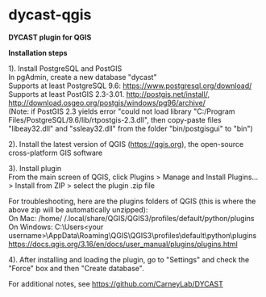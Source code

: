 # dycast-qgis
<b>DYCAST plugin for QGIS 

Installation steps</b>

1). Install PostgreSQL and PostGIS<br>
In pgAdmin, create a new database "dycast"<br>
Supports at least PostgreSQL 9.6: https://www.postgresql.org/download/<br>
Supports at least PostGIS 2.3-3.01. http://postgis.net/install/, http://download.osgeo.org/postgis/windows/pg96/archive/<br>
(Note: if PostGIS 2.3 yields error "could not load library "C:/Program Files/PostgreSQL/9.6/lib/rtpostgis-2.3.dll", then copy-paste files "libeay32.dll" and "ssleay32.dll" from the folder "bin/postgisgui" to "bin")

2). Install the latest version of QGIS (https://qgis.org), the open-source cross-platform GIS software<br>

3). Install plugin<br>
From the main screen of QGIS, click Plugins > Manage and Install Plugins... > Install from ZIP > select the plugin .zip file

For troubleshooting, here are the plugins folders of QGIS (this is where the above zip will be automatically unzipped):<br>
On Mac: /home/<your username> /.local/share/QGIS/QGIS3/profiles/default/python/plugins<br>
On Windows: C:\Users\<your username>\AppData\Roaming\QGIS\QGIS3\profiles\default\python\plugins<br>
https://docs.qgis.org/3.16/en/docs/user_manual/plugins/plugins.html
  
4). After installing and loading the plugin, go to "Settings" and check the "Force" box and then "Create database".

For additional notes, see https://github.com/CarneyLab/DYCAST
